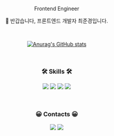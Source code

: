 <p align="center"> Frontend Engineer </p>
<p align="center">👋 반갑습니다, 프론트엔드 개발자 최준경입니다. </p>
<br>

<center>

[![Anurag's GitHub stats](https://github-readme-stats.vercel.app/api?username=choejoonkyung)](https://github.com/choejoonkyung)

</center>

<br>

<h3 align="center">🛠 Skills 🛠</h3>
<p align="center">
  <img src="https://img.shields.io/badge/React-61DAFB?style=flat-square&logo=React&logoColor=black"/>
        <img src="https://img.shields.io/badge/TypeScript-3178C6?style=flat-square&logo=TypeScript&logoColor=white"/>
    <img src="https://img.shields.io/badge/Javascript-ffb13b?style=flat-square&logo=javascript&logoColor=white"/>
    <img src="https://img.shields.io/badge/css-1572B6?style=flat-square&logo=css3&logoColor=white"/>
</p>

<br>

<h3 align="center"> 😀 Contacts 😀 </h3>
<p align="center">
  <a href="https://varletc0nst.tistory.com"><img src="https://img.shields.io/badge/Blog-11B48A?style=flat-square&logo=Blogger&logoColor=white&link=https://varletc0nst.tistory.com"/></a>
  <a href="mailto:choejunkyung@gmail.com"><img src="https://img.shields.io/badge/Gmail-d14836?style=flat-square&logo=Gmail&logoColor=white&link=choejunkyung@gmail.com"/></a>
</p>
